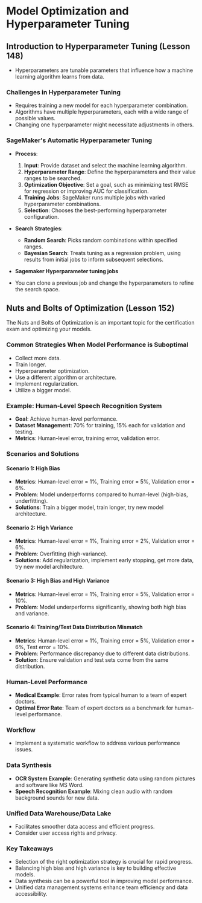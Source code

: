 # Model Optimization and Hyperparameter Tuning

## Introduction to Hyperparameter Tuning (Lesson 148)

- Hyperparameters are tunable parameters that influence how a machine learning algorithm learns from data.

### Challenges in Hyperparameter Tuning
- Requires training a new model for each hyperparameter combination.
- Algorithms have multiple hyperparameters, each with a wide range of possible values.
- Changing one hyperparameter might necessitate adjustments in others.

### SageMaker's Automatic Hyperparameter Tuning
- **Process**:
  1. **Input**: Provide dataset and select the machine learning algorithm.
  2. **Hyperparameter Range**: Define the hyperparameters and their value ranges to be searched.
  3. **Optimization Objective**: Set a goal, such as minimizing test RMSE for regression or improving AUC for classification.
  4. **Training Jobs**: SageMaker runs multiple jobs with varied hyperparameter combinations.
  5. **Selection**: Chooses the best-performing hyperparameter configuration.

- **Search Strategies**:
  - **Random Search**: Picks random combinations within specified ranges.
  - **Bayesian Search**: Treats tuning as a regression problem, using results from initial jobs to inform subsequent selections.

- **Sagemaker Hyperparameter tuning jobs**
- You can clone a previous job and change the hyperparameters to refine the search space.

## Nuts and Bolts of Optimization (Lesson 152)

The Nuts and Bolts of Optimization is an important topic for the certification exam and optimizing your models.

### Common Strategies When Model Performance is Suboptimal
- Collect more data.
- Train longer.
- Hyperparameter optimization.
- Use a different algorithm or architecture.
- Implement regularization.
- Utilize a bigger model.

### Example: Human-Level Speech Recognition System
- **Goal**: Achieve human-level performance.
- **Dataset Management**: 70% for training, 15% each for validation and testing.
- **Metrics**: Human-level error, training error, validation error.

### Scenarios and Solutions

#### Scenario 1: High Bias
- **Metrics**: Human-level error = 1%, Training error = 5%, Validation error = 6%.
- **Problem**: Model underperforms compared to human-level (high-bias, underfitting).
- **Solutions**: Train a bigger model, train longer, try new model architecture.

#### Scenario 2: High Variance
- **Metrics**: Human-level error = 1%, Training error = 2%, Validation error = 6%.
- **Problem**: Overfitting (high-variance).
- **Solutions**: Add regularization, implement early stopping, get more data, try new model architecture.

#### Scenario 3: High Bias and High Variance
- **Metrics**: Human-level error = 1%, Training error = 5%, Validation error = 10%.
- **Problem**: Model underperforms significantly, showing both high bias and variance.

#### Scenario 4: Training/Test Data Distribution Mismatch
- **Metrics**: Human-level error = 1%, Training error = 5%, Validation error = 6%, Test error = 10%.
- **Problem**: Performance discrepancy due to different data distributions.
- **Solution**: Ensure validation and test sets come from the same distribution.

### Human-Level Performance
- **Medical Example**: Error rates from typical human to a team of expert doctors.
- **Optimal Error Rate**: Team of expert doctors as a benchmark for human-level performance.

### Workflow
- Implement a systematic workflow to address various performance issues.

### Data Synthesis
- **OCR System Example**: Generating synthetic data using random pictures and software like MS Word.
- **Speech Recognition Example**: Mixing clean audio with random background sounds for new data.

### Unified Data Warehouse/Data Lake
- Facilitates smoother data access and efficient progress.
- Consider user access rights and privacy.

### Key Takeaways
- Selection of the right optimization strategy is crucial for rapid progress.
- Balancing high bias and high variance is key to building effective models.
- Data synthesis can be a powerful tool in improving model performance.
- Unified data management systems enhance team efficiency and data accessibility.
